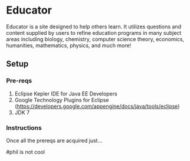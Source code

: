 # Educator 
Educator is a site designed to help others learn. It utilizes questions and content supplied by users to refine education programs in many subject areas including biology, chemistry, computer science theory, economics, humanities, mathematics, physics, and much more!
## Setup
### Pre-reqs
1. Eclipse Kepler IDE for Java EE Developers
2. Google Technology Plugins for Eclipse (https://developers.google.com/appengine/docs/java/tools/eclipse)
3. JDK 7

### Instructions
Once all the prereqs are acquired just...

#phil is not cool
